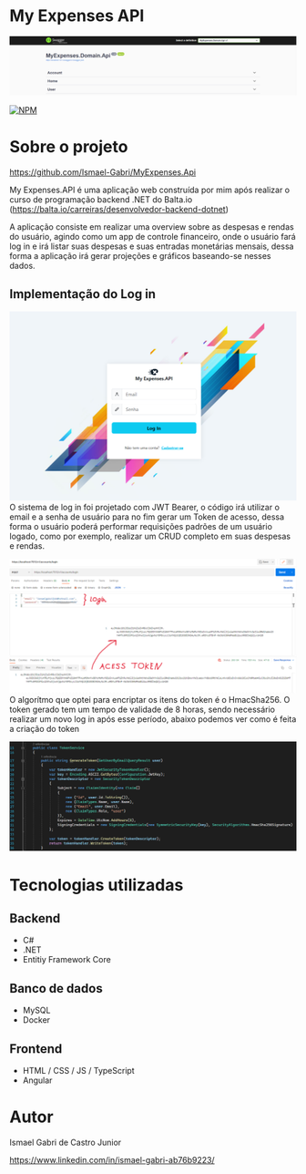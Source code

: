 # My Expenses API
![Web 1](https://github.com/Ismael-Gabri/assets/blob/main/imagens/API.png)

[![NPM](https://img.shields.io/npm/l/react)](https://github.com/Ismael-Gabri/MyExpenses.Api/blob/main/LICENCE) 

# Sobre o projeto

https://github.com/Ismael-Gabri/MyExpenses.Api

My Expenses.API é uma aplicação web construída por mim após realizar o curso de programação backend .NET do Balta.io (https://balta.io/carreiras/desenvolvedor-backend-dotnet)

A aplicação consiste em realizar uma overview sobre as despesas e rendas do usuário, agindo como um app de controle financeiro, onde o usuário fará log in e irá listar suas despesas e suas entradas monetárias mensais, dessa forma a aplicação irá gerar projeções e gráficos baseando-se nesses dados.

## Implementação do Log in
![Web 2](https://github.com/Ismael-Gabri/assets/blob/main/imagens/Medium%20Login%20Screen.png)
O sistema de log in foi projetado com JWT Bearer, o código irá utilizar o email e a senha de usuário para no fim gerar um Token de acesso, dessa forma o usuário poderá performar requisições padrões de um usuário logado, como por exemplo, realizar um CRUD completo em suas despesas e rendas.

![Web 3](https://github.com/Ismael-Gabri/assets/blob/main/imagens/Login%20Requisition%202.png)
O algorítmo que optei para encriptar os itens do token é o HmacSha256. O token gerado tem um tempo de validade de 8 horas, sendo necessário realizar um novo log in após esse período, abaixo podemos ver como é feita a criação do token

![Web 4](https://github.com/Ismael-Gabri/assets/blob/main/imagens/Token%20Service.png)

# Tecnologias utilizadas
## Backend
- C#
- .NET
- Entitiy Framework Core
## Banco de dados
- MySQL
- Docker
## Frontend
- HTML / CSS / JS / TypeScript
- Angular

# Autor

Ismael Gabri de Castro Junior

https://www.linkedin.com/in/ismael-gabri-ab76b9223/

